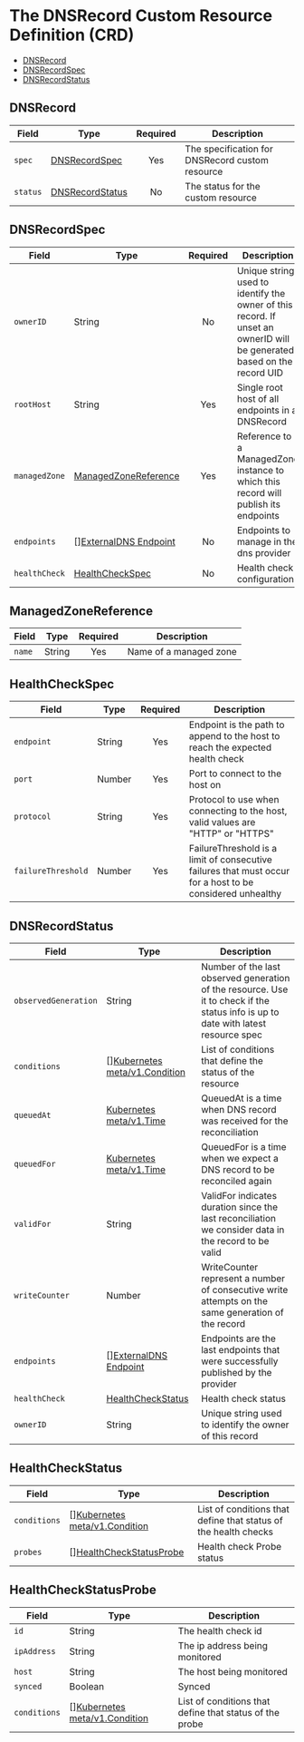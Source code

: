 # The DNSRecord Custom Resource Definition (CRD)

- [DNSRecord](#DNSRecord)
- [DNSRecordSpec](#dnsrecordspec)
- [DNSRecordStatus](#dnsrecordstatus)

## DNSRecord

| **Field** | **Type**                            | **Required** | **Description**                                  |
|-----------|-------------------------------------|:------------:|--------------------------------------------------|
| `spec`    | [DNSRecordSpec](#dnsrecordspec)     |     Yes      | The specification for DNSRecord custom resource  |
| `status`  | [DNSRecordStatus](#dnsrecordstatus) |      No      | The status for the custom resource               | 

## DNSRecordSpec

| **Field**        | **Type**                                                                                 | **Required** | **Description**                                                                                                        |
|------------------|------------------------------------------------------------------------------------------|:------------:|------------------------------------------------------------------------------------------------------------------------|
| `ownerID`        | String                                                                                   |      No      | Unique string used to identify the owner of this record. If unset an ownerID will be generated based on the record UID | 
| `rootHost`       | String                                                                                   |     Yes      | Single root host of all endpoints in a DNSRecord                                                                       |
| `managedZone`    | [ManagedZoneReference](#managedzonereference)                                            |     Yes      | Reference to a ManagedZone instance to which this record will publish its endpoints                                    |
| `endpoints`      | [][ExternalDNS Endpoint](https://pkg.go.dev/sigs.k8s.io/external-dns/endpoint#Endpoint)  |      No      | Endpoints to manage in the dns provider                                                                                |
| `healthCheck`    | [HealthCheckSpec](#healthcheckspec)                                                      |      No      | Health check configuration                                                                                             |

## ManagedZoneReference

| **Field**    | **Type** | **Required** | **Description**         |
|--------------|----------|:------------:|-------------------------|
| `name`       | String   |     Yes      | Name of a managed zone  | 

## HealthCheckSpec

| **Field**          | **Type**   | **Required** | **Description**                                                                                           |
|--------------------|------------|:------------:|-----------------------------------------------------------------------------------------------------------|
| `endpoint`         | String     |     Yes      | Endpoint is the path to append to the host to reach the expected health check                             | 
| `port`             | Number     |     Yes      | Port to connect to the host on                                                                            | 
| `protocol`         | String     |     Yes      | Protocol to use when connecting to the host, valid values are "HTTP" or "HTTPS"                           | 
| `failureThreshold` | Number     |     Yes      | FailureThreshold is a limit of consecutive failures that must occur for a host to be considered unhealthy | 


## DNSRecordStatus

| **Field**            | **Type**                                                                                            | **Description**                                                                                                                    |
|----------------------|-----------------------------------------------------------------------------------------------------|------------------------------------------------------------------------------------------------------------------------------------|
| `observedGeneration` | String                                                                                              | Number of the last observed generation of the resource. Use it to check if the status info is up to date with latest resource spec |
| `conditions`         | [][Kubernetes meta/v1.Condition](https://pkg.go.dev/k8s.io/apimachinery/pkg/apis/meta/v1#Condition) | List of conditions that define the status of the resource                                                                          |
| `queuedAt`           | [Kubernetes meta/v1.Time](https://pkg.go.dev/k8s.io/apimachinery/pkg/apis/meta/v1#Time)             | QueuedAt is a time when DNS record was received for the reconciliation                                                             |
| `queuedFor`          | [Kubernetes meta/v1.Time](https://pkg.go.dev/k8s.io/apimachinery/pkg/apis/meta/v1#Time)             | QueuedFor is a time when we expect a DNS record to be reconciled again                                                             |
| `validFor`           | String                                                                                              | ValidFor indicates duration since the last reconciliation we consider data in the record to be valid                               |
| `writeCounter`       | Number                                                                                              | WriteCounter represent a number of consecutive write attempts on the same generation of the record                                 |
| `endpoints`          | [][ExternalDNS Endpoint](https://pkg.go.dev/sigs.k8s.io/external-dns/endpoint#Endpoint)             | Endpoints are the last endpoints that were successfully published by the provider                                                  |
| `healthCheck`        | [HealthCheckStatus](#healthcheckstatus)                                                             | Health check status                                                                                                                |
| `ownerID`            | String                                                                                              | Unique string used to identify the owner of this record                                                                                                            |

## HealthCheckStatus

| **Field**    | **Type**                                                                                            | **Description**                                                 |
|--------------|-----------------------------------------------------------------------------------------------------|-----------------------------------------------------------------|
| `conditions` | [][Kubernetes meta/v1.Condition](https://pkg.go.dev/k8s.io/apimachinery/pkg/apis/meta/v1#Condition) | List of conditions that define that status of the health checks |
| `probes`     | [][HealthCheckStatusProbe](#healthcheckstatusprobe)                                                 | Health check Probe status                                       |

## HealthCheckStatusProbe

| **Field**    | **Type**                                                                                            | **Description**                                         |
|--------------|-----------------------------------------------------------------------------------------------------|---------------------------------------------------------|
| `id`         | String                                                                                              | The health check id                                     |
| `ipAddress`  | String                                                                                              | The ip address being monitored                          |
| `host`       | String                                                                                              | The host being monitored                                |
| `synced`     | Boolean                                                                                             | Synced                                                  |
| `conditions` | [][Kubernetes meta/v1.Condition](https://pkg.go.dev/k8s.io/apimachinery/pkg/apis/meta/v1#Condition) | List of conditions that define that status of the probe |
